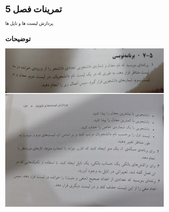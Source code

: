 # تمرینات فصل 5

 پردازش لیست ها و تاپل ها
## توضیحات
![ فهرست تمارین](index-5-1.jpg)
![ فهرست تمارین](index-5-2.jpg) 

</div>


